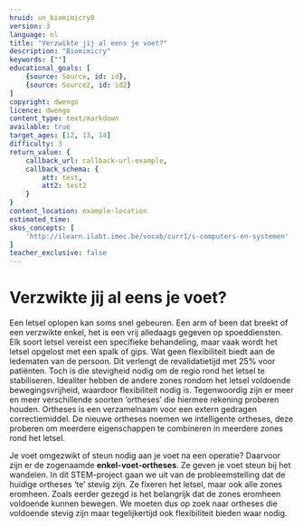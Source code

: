 ```yaml
---
hruid: un_biomimicry0
version: 3
language: nl
title: "Verzwikte jij al eens je voet?"
description: "Biomimicry"
keywords: [""]
educational_goals: [
    {source: Source, id: id}, 
    {source: Source2, id: id2}
]
copyright: dwengo
licence: dwengo
content_type: text/markdown
available: true
target_ages: [12, 13, 14]
difficulty: 3
return_value: {
    callback_url: callback-url-example,
    callback_schema: {
        att: test,
        att2: test2
    }
}
content_location: example-location
estimated_time: 
skos_concepts: [
    'http://ilearn.ilabt.imec.be/vocab/curr1/s-computers-en-systemen'
]
teacher_exclusive: false
---
```


# Verzwikte jij al eens je voet? 

Een letsel oplopen kan soms snel gebeuren. Een arm of been dat breekt of een verzwikte enkel, het is een vrij alledaags gegeven op spoeddiensten. Elk soort letsel vereist een specifieke behandeling, maar vaak wordt het letsel opgelost met een spalk of gips. Wat geen flexibiliteit biedt aan de ledematen van de persoon. Dit verlengt de revalidatietijd met 25% voor patiënten. Toch is die stevigheid nodig om de regio rond het letsel te stabiliseren. Idealiter hebben de andere zones rondom het letsel voldoende bewegingsvrijheid, waardoor flexibiliteit nodig is. Tegenwoordig zijn er meer en meer verschillende soorten ‘ortheses’ die hiermee rekening proberen houden. Ortheses is een verzamelnaam voor een extern gedragen correctiemiddel. De nieuwe ortheses noemen we intelligente ortheses, deze proberen om meerdere eigenschappen te combineren in meerdere zones rond het letsel. 

Je voet omgezwikt of steun nodig aan je voet na een operatie? Daarvoor zijn er de zogenaamde **enkel-voet-ortheses**. Ze geven je voet steun bij het wandelen. In dit STEM-project gaan we uit van de probleemstelling dat de huidige ortheses ‘te’ stevig zijn. Ze fixeren het letsel, maar ook alle zones eromheen. Zoals eerder gezegd is het belangrijk dat de zones eromheen voldoende kunnen bewegen. We moeten dus op zoek naar ortheses die voldoende stevig zijn maar tegelijkertijd ook flexibiliteit bieden waar nodig. 
